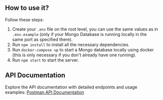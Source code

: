 ## How to use it?

Follow these steps:

1. Create your `.env` file on the root level, you can use the same values as in `.env.example` (only if your Mongo Database is running locally in the same port as specified there).
2. Run `npm install` to install all the necessary dependencies.
3. Run `docker-compose up` to start a Mongo database locally using docker (this is only necessary if you don't already have one running).
4. Run `npm start` to start the server.

## API Documentation

Explore the API documentation with detailed endpoints and usage examples: [Postman API Documentation](https://documenter.getpostman.com/view/10986690/2s9YXcdjuq)
